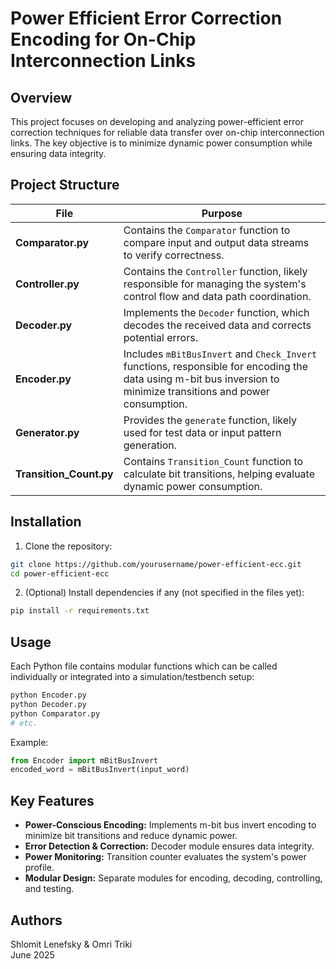 
# Power Efficient Error Correction Encoding for On-Chip Interconnection Links

## Overview
This project focuses on developing and analyzing power-efficient error correction techniques for reliable data transfer over on-chip interconnection links. The key objective is to minimize dynamic power consumption while ensuring data integrity.

## Project Structure

| File | Purpose |
|------|--------|
| **Comparator.py** | Contains the `Comparator` function to compare input and output data streams to verify correctness. |
| **Controller.py** | Contains the `Controller` function, likely responsible for managing the system's control flow and data path coordination. |
| **Decoder.py** | Implements the `Decoder` function, which decodes the received data and corrects potential errors. |
| **Encoder.py** | Includes `mBitBusInvert` and `Check_Invert` functions, responsible for encoding the data using m-bit bus inversion to minimize transitions and power consumption. |
| **Generator.py** | Provides the `generate` function, likely used for test data or input pattern generation. |
| **Transition_Count.py** | Contains `Transition_Count` function to calculate bit transitions, helping evaluate dynamic power consumption. |

## Installation

1. Clone the repository:

```bash
git clone https://github.com/yourusername/power-efficient-ecc.git
cd power-efficient-ecc
```

2. (Optional) Install dependencies if any (not specified in the files yet):

```bash
pip install -r requirements.txt
```

## Usage

Each Python file contains modular functions which can be called individually or integrated into a simulation/testbench setup:

```bash
python Encoder.py
python Decoder.py
python Comparator.py
# etc.
```

Example:

```python
from Encoder import mBitBusInvert
encoded_word = mBitBusInvert(input_word)
```

## Key Features
- **Power-Conscious Encoding:** Implements m-bit bus invert encoding to minimize bit transitions and reduce dynamic power.
- **Error Detection & Correction:** Decoder module ensures data integrity.
- **Power Monitoring:** Transition counter evaluates the system's power profile.
- **Modular Design:** Separate modules for encoding, decoding, controlling, and testing.

## Authors
Shlomit Lenefsky & Omri Triki  
June 2025
